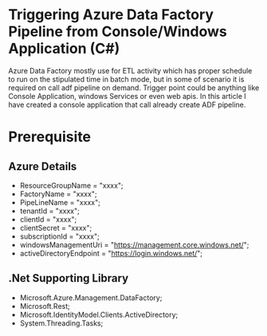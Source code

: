 # Triggering Azure Data Factory Pipeline from Console/Windows Application (C#)

Azure Data Factory mostly use for ETL activity which has proper schedule to run on the stipulated time in batch mode, but in some of scenario it is required on call adf pipeline on demand. Trigger point could be anything like Console Application, windows Services or even web apis. In this article I have created a console application that call already create ADF pipeline.

# Prerequisite

## Azure Details
- ResourceGroupName = "xxxx";
- FactoryName = "xxxx";
- PipeLineName = "xxxx";
- tenantId = "xxxx";
- clientId = "xxxx";
- clientSecret = "xxxx";
- subscriptionId = "xxxx";
- windowsManagementUri = "https://management.core.windows.net/";
- activeDirectoryEndpoint = "https://login.windows.net/";

## .Net Supporting Library 
- Microsoft.Azure.Management.DataFactory;
- Microsoft.Rest;
- Microsoft.IdentityModel.Clients.ActiveDirectory;
- System.Threading.Tasks;

